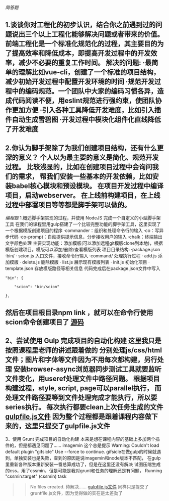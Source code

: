*简答题*

1.谈谈你对工程化的初步认识，结合你之前遇到过的问题说出三个以上工程化能够解决问题或者带来的价值。
前端工程化是一个标准化规范化的过程，其主要目的为了提高效率和降低成本，即提高开发过程中的开发效率，减少不必要的重复工作时间。
解决的问题:
   ·最简单的理解比如vue-cli，创建了一个标准的项目结构，减少初始开发过程中配置开发环境的时间
   ·规范开发过程中的编码规范。一个团队中大家的编码习惯各异，造成代码阅读不便，用eslint规范进行强约束，使团队协作更加方便
   ·引入各种工具降低开发难度，比如引入插件自动生成雪碧图
   ·开发过程中模块化组件化直线降低了开发难度
----

2.你认为脚手架除了为我们创建项目结构，还有什么更深的意义？
个人以为最主要的意义是简化、规范开发过程。
比较浅显的，比如在创建项目过程中会询问我们的需求，
帮我们安装一些基本的开发依赖，比如安装babel核心模块和预设模块。
在项目开发过程中编译项目，启动webserver。
在上线前构建项目，在上线过程中部署项目等等都是脚手架可以做的。
----

*编程题*
1.概述脚手架实现的过程，并使用 NodeJS 完成一个自定义的小型脚手架工具
在我们的课程里用gulp搭建了一个比较完整功能的脚手架工具，这里实现了一个根据模版创建项目的程序
·commander：组织和处理命令行的输入
·co：写异步代码
·co-prompt：自动提供提示信息，分步接收用户的输入
·chalk：终端输出文字颜色处理
主要实现功能：添加模版(可以添加远程git模版clone到本地)，根据模版创建项目。模版可以添加/删除/查看模版列表
项目目录结构:
·package.json
·bin/ 
  · scion.js 入口文件，接收命令行输入
·command/ 处理执行过程
  · add.js 添加模版
  · delete.js 删除模版
  · list.js 展示现有模版列表
  · init.js 初始化项目
· template.json 存放模版路径等相关信息
代码完成后在package.json文件中写入
```
"bin": {
 
	"scion": "bin/scion"
 
},
```
然后在项目根目录npm link ，就可以在命令行使用scion命令创建项目了
[源码](https://github.com/snakeXu/small-cli)
-------
2、尝试使用 Gulp 完成项目的自动化构建
这里我只是按照课程里老师的讲述跟着做的
分别处理js/css/html文件；图片和字体等文件因为不用每次都构建，另行处理
安装browser-async浏览器同步测试工具就要监听文件变化，用useref处理文件中路径问题。
根据项目构建过程，style, script, page可以parallel执行，
而处理文件路径要等到文件处理完成才能执行，所以要series执行。
每次执行都要clean上次任务生成的文件
[gulpfile.js文件](https://github.com/snakeXu/lagouhomework/blob/master/gulpfile.js)
因为整个过程都是跟着课程内容做下来的，这里只提交了gulpfile.js文件
------
3、使用 Grunt 完成项目的自动化构建
本来是想在课程内容的基础上多加两个插件的，但是都遇见问题了…… 
imagemin 这个总是提示
Warning: Couldn't load default plugin "gifsicle" Use --force to continue.
gifsicle在做gulp的时候就遇到，单独安装也是失败，查到的原因是说imagemin和node版本不匹配，
在gulp里重新各种版本重新安装一番总算成功了，但是在这里还没有解决
试图压缩生成的css，用了cssmin，但是可能是我对grunt和任务的理解还是有问题，
Running "cssmin:target" (cssmin) task
>> No files created.
待解决……
[gulpfile.js文件](https://github.com/snakeXu/lagouhomework/blob/master/gruntfile.js)
同样只是提交了gruntfile.js文件，因为觉得做的实在是太差劲了